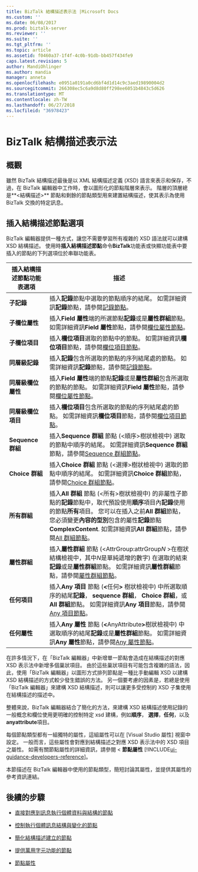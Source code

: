 ```yaml
---
title: BizTalk 結構描述表示法 |Microsoft Docs
ms.custom: ''
ms.date: 06/08/2017
ms.prod: biztalk-server
ms.reviewer: ''
ms.suite: ''
ms.tgt_pltfrm: ''
ms.topic: article
ms.assetid: f0460a37-1f4f-4c0b-91db-bb457f434fe9
caps.latest.revision: 5
author: MandiOhlinger
ms.author: mandia
manager: anneta
ms.openlocfilehash: e0951a0191a0cd6bf4d1d14c9c3aed19890004d2
ms.sourcegitcommit: 266308ec5c6a9d8d80ff298ee6051b4843c5d626
ms.translationtype: MT
ms.contentlocale: zh-TW
ms.lasthandoff: 06/27/2018
ms.locfileid: "36978423"
---
```

# <a name="biztalk-representation-of-schemas"></a>BizTalk 結構描述表示法

## <a name="overview"></a>概觀
雖然 BizTalk 結構描述最後是以 XML 結構描述定義 (XSD) 語言來表示和保存，不過，在 BizTalk 編輯器中工作時，會以圖形化的節點階層來表示。 階層的頂層總是**\<結構描述\>**  節點和剩餘的節點類型用來建置結構描述，使其表示為使用 BizTalk 交換的特定訊息。  

## <a name="insert-schema-node-options"></a>插入結構描述節點選項  
 BizTalk 編輯器提供一種方式，讓您不需要學習所有複雜的 XSD 語法就可以建構 XSD 結構描述。 使用時**插入結構描述節點**命令**BizTalk**功能表或快顯功能表中要插入的節點的下列選項位於串聯功能表。  


| 插入結構描述節點功能表選項 |                                                                                                                                                                                                                                          描述                                                                                                                                                                                                                                          |
|--------------------------------|-----------------------------------------------------------------------------------------------------------------------------------------------------------------------------------------------------------------------------------------------------------------------------------------------------------------------------------------------------------------------------------------------------------------------------------------------------------------------------------------------|
|        **子記錄**        |                                                                                                                                                           插入**記錄**節點中選取的節點順序的結尾。 如需詳細資訊**記錄**節點，請參閱[記錄節點](../core/record-nodes.md)。                                                                                                                                                            |
|   **子欄位屬性**    |                                                                                                                                  插入**Field 屬性**端的所選節點**記錄**或是**屬性群組**節點。 如需詳細資訊**Field 屬性**節點，請參閱[欄位屬性節點](../core/field-attribute-nodes.md)。                                                                                                                                   |
|    **子欄位項目**     |                                                                                                                                                           插入**欄位項目**選取的節點中的節點。 如需詳細資訊**欄位項目**節點，請參閱[欄位項目節點](../core/field-element-nodes.md)。                                                                                                                                                           |
|       **同層級記錄**       |                                                                                                                                                         插入**記錄**包含所選取的節點的序列結尾處的節點。 如需詳細資訊**記錄**節點，請參閱[記錄節點](../core/record-nodes.md)。                                                                                                                                                          |
|  **同層級欄位屬性**   |                                                                                                                        插入**Field 屬性**端的節點**記錄**或是**屬性群組**包含所選取的節點的節點。 如需詳細資訊**Field 屬性**節點，請參閱[欄位屬性節點](../core/field-attribute-nodes.md)。                                                                                                                         |
|   **同層級欄位項目**    |                                                                                                                                           插入**欄位項目**包含所選取的節點的序列結尾處的節點。 如需詳細資訊**欄位項目**節點，請參閱[欄位項目節點](../core/field-element-nodes.md)。                                                                                                                                            |
|       **Sequence 群組**       |                                                                                                                           插入**Sequence 群組** 節點 (\<順序\>樹狀檢視中) 選取的節點中順序的結尾。 如需詳細資訊**Sequence 群組**節點，請參閱[Sequence 群組節點](../core/sequence-group-nodes.md)。                                                                                                                            |
|        **Choice 群組**        |                                                                                                                                插入**Choice 群組** 節點 (\<選擇\>樹狀檢視中) 選取的節點中順序的結尾。 如需詳細資訊**Choice 群組**節點，請參閱[Choice 群組節點](../core/choice-group-nodes.md)。                                                                                                                                 |
|         **所有群組**          | 插入**All 群組** 節點 (\<所有\>樹狀檢視中) 的非屬性子節點的**記錄**節點中，取代預設使用**順序**項目內**記錄**使用的節點**所有**項目。 您可以在插入之前**All 群組**節點，您必須變更**內容的型別**包含的屬性**記錄**節點**ComplexContent**. 如需詳細資訊**All 群組**節點，請參閱[All 群組節點](../core/all-group-nodes.md)。 |
|      **屬性群組**       |                                                                                  插入**屬性群組** 節點 (\<AttrGroup:attrGroup*N* \>在樹狀結構檢視中，其中*N*是單純遞增的數字) 在選取的結束**記錄**或是**屬性群組**節點。 如需詳細資訊**屬性群組**節點，請參閱[屬性群組節點](../core/attribute-group-nodes.md)。                                                                                   |
|        **任何項目**         |                                                                                 插入**Any 項目** 節點 (<strong>\<</strong>任何<strong>\></strong> 樹狀檢視中) 中所選取順序的結尾**記錄**， **sequence 群組**， **Choice 群組**，或**All 群組**節點。 如需詳細資訊**Any 項目**節點，請參閱[Any 項目節點](../core/any-element-nodes.md)。                                                                                 |
|       **任何屬性**        |                                                                                         插入**Any 屬性** 節點 (<strong>\<</strong>AnyAttribute<strong>\></strong>樹狀檢視中) 中選取順序的結尾**記錄**或是**屬性群組**節點。 如需詳細資訊**Any 屬性**節點，請參閱[Any 屬性節點](../core/any-attribute-nodes.md)。                                                                                         |

 在許多情況下，在「BizTalk 編輯器」中新增單一節點會造成在結構描述的對應 XSD 表示法中新增多個巢狀項目。 由於這些巢狀項目有可能包含複雜的語法，因此，使用「BizTalk 編輯器」以圖形方式排列節點是一種比手動編輯 XSD 以建構 XSD 結構描述的方式較少發生錯誤的方法。 另一個要考慮的因素是，若總是使用「BizTalk 編輯器」來建構 XSD 結構描述，則可以讓更多受控制的 XSD 子集使用在結構描述的描述中。  

 整體來說，BizTalk 編輯器結合了簡化的方法，來建構 XSD 結構描述使用記錄的一般概念和欄位使用更明確的控制特定 xsd 建構，例如**順序**， **選擇**，**任何**，以及**anyattribute**項目。  

 每個節點類型都有一組獨特的屬性，這組屬性可以在 [Visual Studio 屬性] 視窗中設定。 一般而言，這些屬性會對應到結構描述之對應 XSD 表示法中的 XSD 項目之屬性。 如需有關節點屬性的詳細資訊，請參閱 <<c0>  **節點屬性** [!INCLUDE[ui-guidance-developers-reference](../includes/ui-guidance-developers-reference.md)]。

 本節描述在 BizTalk 編輯器中使用的節點類型，簡短討論其屬性，並提供其屬性的參考資訊連結。  

## <a name="next-steps"></a>後續的步驟

-   [直接對應到訊息執行個體資料與結構的節點](../core/nodes-that-correspond-directly-to-message-instance-data-and-structure.md)  

-   [控制執行個體訊息結構與變化的節點](../core/nodes-that-control-instance-message-structure-and-variations.md)  

-   [簡化結構描述建立的節點](../core/nodes-that-simplify-schema-creation.md)  

-   [提供萬用字元功能的節點](../core/nodes-that-provide-wildcard-capabilities.md)  

-   [節點屬性](../core/node-properties.md)